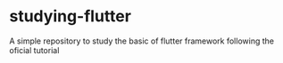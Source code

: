 # studying-flutter
A simple repository to study the basic of flutter framework following the oficial tutorial 
